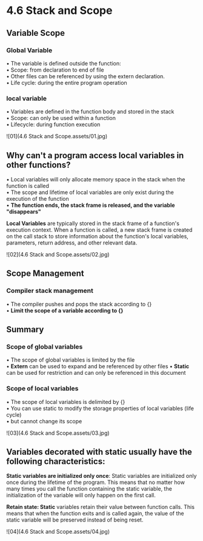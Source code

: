 # 4.6 Stack and Scope



## Variable Scope

### Global Variable

• The variable is defined outside the function:  
• Scope: from declaration to end of file  
• Other files can be referenced by using the extern declaration.  
• Life cycle: during the entire program operation  

### local variable

• Variables are defined in the function body and stored in the stack  
• Scope: can only be used within a function  
• Lifecycle: during function execution  

![01](4.6 Stack and Scope.assets/01.jpg)

## Why can't a program access local variables in other functions?

• Local variables will only allocate memory space in the stack when the function is called  
• The scope and lifetime of local variables are only exist during the execution of the function  
• **The function ends, the stack frame is released, and the variable "disappears"**  

 **Local Variables** are typically stored in the stack frame of a function's execution context. When a function is called, a new stack frame is created on the call stack to store information about the function's local variables, parameters, return address, and other relevant data. 

![02](4.6 Stack and Scope.assets/02.jpg)



## Scope Management

### Compiler stack management

• The compiler pushes and pops the stack according to {}  
• **Limit the scope of a variable according to {}**

## Summary

### Scope of global variables

• The scope of global variables is limited by the file  
• **Extern** can be used to expand and be referenced by other files
• **Static** can be used for restriction and can only be referenced in this document

### Scope of local variables

• The scope of local variables is delimited by {}  
• You can use static to modify the storage properties of local variables (life cycle)  
• but cannot change its scope

 ![03](4.6 Stack and Scope.assets/03.jpg)

## **Variables decorated with static usually have the following characteristics:**

**Static variables are initialized only once**: Static variables are initialized only once during the lifetime of the program. This means that no matter how many times you call the function containing the static variable, the initialization of the variable will only happen on the first call.  

**Retain state: Static** variables retain their value between function calls. This means that when the function exits and is called again, the value of the static variable will be preserved instead of being reset.  

![04](4.6 Stack and Scope.assets/04.jpg)